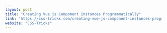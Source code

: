 ```yaml
---
layout: post
title: "Creating Vue.js Component Instances Programmatically"
link: "https://css-tricks.com/creating-vue-js-component-instances-programmatically/"
website: "CSS-Tricks"
---
```

